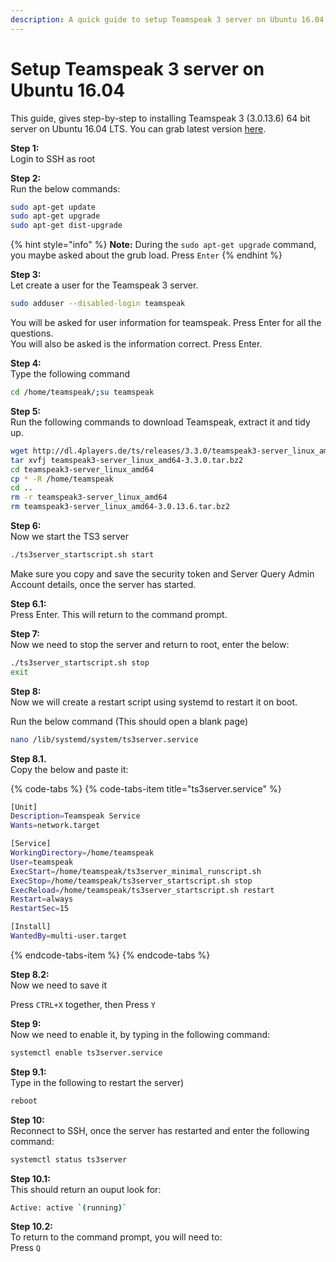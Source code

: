 ```yaml
---
description: A quick guide to setup Teamspeak 3 server on Ubuntu 16.04
---
```


# Setup Teamspeak 3 server on Ubuntu 16.04

This guide, gives step-by-step to installing Teamspeak 3 \(3.0.13.6\) 64 bit server on Ubuntu 16.04 LTS. You can grab latest version [here](https://teamspeak.com/en/downloads).

**Step 1:**  
Login to SSH as root

**Step 2:**  
Run the below commands:

```bash
sudo apt-get update
sudo apt-get upgrade
sudo apt-get dist-upgrade
```

{% hint style="info" %}
**Note:** During the `sudo apt-get upgrade` command, you maybe asked about the grub load. Press `Enter`
{% endhint %}

**Step 3:**  
Let create a user for the Teamspeak 3 server.

```bash
sudo adduser --disabled-login teamspeak
```

You will be asked for user information for teamspeak. Press Enter for all the questions.  
You will also be asked is the information correct. Press Enter.

**Step 4:**  
Type the following command

```bash
cd /home/teamspeak/;su teamspeak
```

**Step 5:**  
Run the following commands to download Teamspeak, extract it and tidy up.

```bash
wget http://dl.4players.de/ts/releases/3.3.0/teamspeak3-server_linux_amd64-3.3.0.tar.bz2
tar xvfj teamspeak3-server_linux_amd64-3.3.0.tar.bz2
cd teamspeak3-server_linux_amd64
cp * -R /home/teamspeak
cd ..
rm -r teamspeak3-server_linux_amd64
rm teamspeak3-server_linux_amd64-3.0.13.6.tar.bz2

```

  
**Step 6:**  
Now we start the TS3 server

```bash
./ts3server_startscript.sh start
```

Make sure you copy and save the security token and Server Query Admin Account details, once the server has started.

**Step 6.1:**  
Press Enter. This will return to the command prompt.

**Step 7:**  
Now we need to stop the server and return to root, enter the below:

```bash
./ts3server_startscript.sh stop
exit
```

**Step 8:**  
Now we will create a restart script using systemd to restart it on boot.

Run the below command \(This should open a blank page\)

```bash
nano /lib/systemd/system/ts3server.service
```

**Step 8.1.**  
Copy the below and paste it:

{% code-tabs %}
{% code-tabs-item title="ts3server.service" %}
```bash
[Unit]
Description=Teamspeak Service
Wants=network.target

[Service]
WorkingDirectory=/home/teamspeak
User=teamspeak
ExecStart=/home/teamspeak/ts3server_minimal_runscript.sh
ExecStop=/home/teamspeak/ts3server_startscript.sh stop
ExecReload=/home/teamspeak/ts3server_startscript.sh restart
Restart=always
RestartSec=15

[Install]
WantedBy=multi-user.target
```
{% endcode-tabs-item %}
{% endcode-tabs %}

**Step 8.2:**  
Now we need to save it

Press `CTRL+X` together, then Press `Y`

**Step 9:**  
Now we need to enable it, by typing in the following command:

```bash
systemctl enable ts3server.service
```

**Step 9.1:**  
Type in the following to restart the server\)

```bash
reboot
```

**Step 10:**  
Reconnect to SSH, once the server has restarted and enter the following command:

```bash
systemctl status ts3server
```

**Step 10.1:**  
This should return an ouput look for:

```bash
Active: active `(running)`
```

**Step 10.2:**  
To return to the command prompt, you will need to:  
Press `Q`

